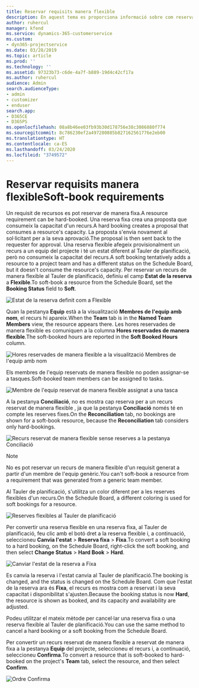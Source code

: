 ```yaml
---
title: Reservar requisits manera flexible
description: En aquest tema es proporciona informació sobre com reservar requisits de manera flexible.
author: ruhercul
manager: kfend
ms.service: dynamics-365-customerservice
ms.custom:
- dyn365-projectservice
ms.date: 03/28/2019
ms.topic: article
ms.prod: ''
ms.technology: ''
ms.assetid: 97323b73-c6de-4a7f-b889-19d4c42cf17a
ms.author: ruhercul
audience: Admin
search.audienceType:
- admin
- customizer
- enduser
search.app:
- D365CE
- D365PS
ms.openlocfilehash: 08a8b46ee03fb93b30d178756e38c3086880f774
ms.sourcegitcommit: 8c786230ef2a497280885b827162561776e2eb00
ms.translationtype: HT
ms.contentlocale: ca-ES
ms.lasthandoff: 03/24/2020
ms.locfileid: "3749572"
---
```

# <a name="soft-book-requirements"></a><span data-ttu-id="de861-103">Reservar requisits manera flexible</span><span class="sxs-lookup"><span data-stu-id="de861-103">Soft-book requirements</span></span>

<span data-ttu-id="de861-104">Un requisit de recursos es pot reservar de manera fixa.</span><span class="sxs-lookup"><span data-stu-id="de861-104">A resource requirement can be hard-booked.</span></span> <span data-ttu-id="de861-105">Una reserva fixa crea una proposta que consumeix la capacitat d'un recurs.</span><span class="sxs-lookup"><span data-stu-id="de861-105">A hard booking creates a proposal that consumes a resource's capacity.</span></span> <span data-ttu-id="de861-106">La proposta s'envia novament al sol·licitant per a la seva aprovació.</span><span class="sxs-lookup"><span data-stu-id="de861-106">The proposal is then sent back to the requester for approval.</span></span> <span data-ttu-id="de861-107">Una reserva flexible afegeix provisionalment un recurs a un equip del projecte i té un estat diferent al Tauler de planificació, però no consumeix la capacitat del recurs.</span><span class="sxs-lookup"><span data-stu-id="de861-107">A soft booking tentatively adds a resource to a project team and has a different status on the Schedule Board, but it doesn't consume the resource's capacity.</span></span> <span data-ttu-id="de861-108">Per reservar un recurs de manera flexible al Tauler de planificació, definiu el camp **Estat de la reserva** a **Flexible**.</span><span class="sxs-lookup"><span data-stu-id="de861-108">To soft-book a resource from the Schedule Board, set the **Booking Status** field to **Soft**.</span></span>

![Estat de la reserva definit com a Flexible](media/Resource-Management-image77.png)

<span data-ttu-id="de861-110">Quan la pestanya **Equip** està a la visualització **Membres de l'equip amb nom**, el recurs hi apareix.</span><span class="sxs-lookup"><span data-stu-id="de861-110">When the **Team** tab is in the **Named Team Members** view, the resource appears there.</span></span> <span data-ttu-id="de861-111">Les hores reservades de manera flexible es comuniquen a la columna **Hores reservades de manera flexible**.</span><span class="sxs-lookup"><span data-stu-id="de861-111">The soft-booked hours are reported in the **Soft Booked Hours** column.</span></span>

![Hores reservades de manera flexible a la visualització Membres de l'equip amb nom](media/Resource-Management-image78.png)

<span data-ttu-id="de861-113">Els membres de l'equip reservats de manera flexible no poden assignar-se a tasques.</span><span class="sxs-lookup"><span data-stu-id="de861-113">Soft-booked team members can be assigned to tasks.</span></span>

![Membre de l'equip reservat de manera flexible assignat a una tasca](media/Resource-Management-image79.png)

<span data-ttu-id="de861-115">A la pestanya **Conciliació**, no es mostra cap reserva per a un recurs reservat de manera flexible , ja que la pestanya **Conciliació** només té en compte les reserves fixes.</span><span class="sxs-lookup"><span data-stu-id="de861-115">On the **Reconciliation** tab, no bookings are shown for a soft-book resource, because the **Reconciliation** tab considers only hard-bookings.</span></span>

![Recurs reservat de manera flexible sense reserves a la pestanya Conciliació](media/Resource-Management-image80.png)

> [!NOTE]
> <span data-ttu-id="de861-117">No es pot reservar un recurs de manera flexible d'un requisit generat a partir d'un membre de l'equip genèric.</span><span class="sxs-lookup"><span data-stu-id="de861-117">You can't soft-book a resource from a requirement that was generated from a generic team member.</span></span>

<span data-ttu-id="de861-118">Al Tauler de planificació, s'utilitza un color diferent per a les reserves flexibles d'un recurs.</span><span class="sxs-lookup"><span data-stu-id="de861-118">On the Schedule Board, a different coloring is used for soft bookings for a resource.</span></span>

![Reserves flexibles al Tauler de planificació](media/Resource-Management-image81.png)

<span data-ttu-id="de861-120">Per convertir una reserva flexible en una reserva fixa, al Tauler de planificació, feu clic amb el botó dret a la reserva flexible i, a continuació, seleccioneu **Canvia l'estat** \> **Reserva fixa** \> **Fixa**.</span><span class="sxs-lookup"><span data-stu-id="de861-120">To convert a soft booking to a hard booking, on the Schedule Board, right-click the soft booking, and then select **Change Status** \> **Hard Book** \> **Hard**.</span></span>

![Canviar l'estat de la reserva a Fixa](media/Resource-Management-image82.png)

<span data-ttu-id="de861-122">Es canvia la reserva i l'estat canvia al Tauler de planificació.</span><span class="sxs-lookup"><span data-stu-id="de861-122">The booking is changed, and the status is changed on the Schedule Board.</span></span> <span data-ttu-id="de861-123">Com que l'estat de la reserva ara és **Fixa**, el recurs es mostra com a reservat i la seva capacitat i disponibilitat s'ajusten.</span><span class="sxs-lookup"><span data-stu-id="de861-123">Because the booking status is now **Hard**, the resource is shown as booked, and its capacity and availability are adjusted.</span></span>

<span data-ttu-id="de861-124">Podeu utilitzar el mateix mètode per cancel·lar una reserva fixa o una reserva flexible al Tauler de planificació.</span><span class="sxs-lookup"><span data-stu-id="de861-124">You can use the same method to cancel a hard booking or a soft booking from the Schedule Board.</span></span>

<span data-ttu-id="de861-125">Per convertir un recurs reservat de manera flexible a reservat de manera fixa a la pestanya **Equip** del projecte, seleccioneu el recurs i, a continuació, seleccioneu **Confirma**.</span><span class="sxs-lookup"><span data-stu-id="de861-125">To convert a resource that is soft-booked to hard-booked on the project's **Team** tab, select the resource, and then select **Confirm**.</span></span>

![Ordre Confirma](media/Resource-Management-image83.png)
